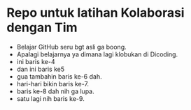 # Repo untuk latihan Kolaborasi dengan Tim
- Belajar GitHub seru bgt asli ga boong.
- Apalagi belajarnya ya dimana lagi klobukan di Dicoding.
- ini baris ke-4
- dan ini baris ke5
- gua tambahin baris ke-6 dah.  
- hari-hari bikin baris ke-7.  
- baris ke-8 dah nih ga lupa.
- satu lagi nih baris ke-9.
